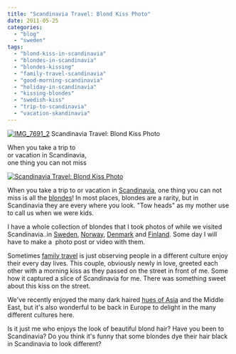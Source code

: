 ```yaml
---
title: "Scandinavia Travel: Blond Kiss Photo"
date: 2011-05-25
categories: 
  - "blog"
  - "sweden"
tags: 
  - "blond-kiss-in-scandinavia"
  - "blondes-in-scandinavia"
  - "blondes-kissing"
  - "family-travel-scandinavia"
  - "good-morning-scandinavia"
  - "holiday-in-scandinavia"
  - "kissing-blondes"
  - "swedish-kiss"
  - "trip-to-scandinavia"
  - "vacation-skandinavia"
---
```


 [![IMG_7691_2](https://pub-ac94b3f306b24c0dba4238943c97f2e1.r2.dev/6a00e5502a9507883301538e2b7218970b.jpg "IMG_7691_2")](https://pub-ac94b3f306b24c0dba4238943c97f2e1.r2.dev/6a00e5502a9507883301538e2b7218970b.jpg) Scandinavia Travel: Blond Kiss Photo

When you take a trip to  
or vacation in Scandinavia,  
one thing you can not miss

<!--more-->

[![ Scandinavia Travel: Blond Kiss Photo](https://pub-ac94b3f306b24c0dba4238943c97f2e1.r2.dev/6a00e5502a95078833015431fe8d6d970c.jpg " Scandinavia Travel: Blond Kiss Photo")](https://pub-ac94b3f306b24c0dba4238943c97f2e1.r2.dev/6a00e5502a95078833015431fe8d6d970c.jpg)  
  
When you take a trip to or vacation in [Scandinavia](http://en.wikipedia.org/wiki/Scandinavia "scandinavia"), one thing you can not miss is all the [blondes](http://en.wikipedia.org/wiki/Blonde "blond or blonde")! In most places, blondes are a rarity, but in Scandinavia they are every where you look. "Tow heads" as my mother use to call us when we were kids.  
  
I have a whole collection of blondes that I took photos of while we visited Scandinavia..in [Sweden](http://soultravelers3new.local/2009/08/family-travel-photo-sweden-stockholm-harbor-boats.html "stockholm, sweden"), [Norway](http://soultravelers3new.local/2010/02/family-travel-photo-norway-in-a-nutshell-fijords-europe-roadtrip-budget-cheap-flam-train-vacation-.html "Norway Fjords"), [Denmark](http://soultravelers3new.local/2009/04/family-travel-photodenmark-copenhagen-tivoli-gardens-royal-danish-guard-parade-boys-drumming.html "Denmark") and [Finland](http://soultravelers3new.local/2009/10/family-travel-photo-finland-books-library-travel-with-kids-homeschool.html "family travel finland"). Some day I will have to make a  photo post or video with them.  
  
Sometimes [family travel](http://soultravelers3new.local/2009/04/how-to-travel-the-world-as-a-digital-nomad-family.html "around the world family trip") is just observing people in a different culture enjoy their every day lives. This couple, obviously newly in love, greeted each other with a morning kiss as they passed on the street in front of me. Some how it captured a slice of Scandinavia for me. There was something sweet about this kiss on the street.  
  
We've recently enjoyed the many dark haired [hues of Asia](http://soultravelers3new.local/2011/02/20-stunning-photos-chinese-new-year-georgetown-penang.html "colors of asia") and the Middle East, but it's also wonderful to be back in Europe to delight in the many different cultures here.  
  
Is it just me who enjoys the look of beautiful blond hair? Have you been to Scandinavia? Do you think it's funny that some blondes dye their hair black in Scandinavia to look different?
